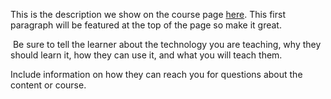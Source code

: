 This is the description we show on the course page [here](https://lab.github.com/stcalica/getting-started-with-newman). This first paragraph will be featured at the top of the page so make it great.
​

​
Be sure to tell the learner about the technology you are teaching, why they should learn it, how they can use it, and what you will teach them.
​


Include information on how they can reach you for questions about the content or course. 